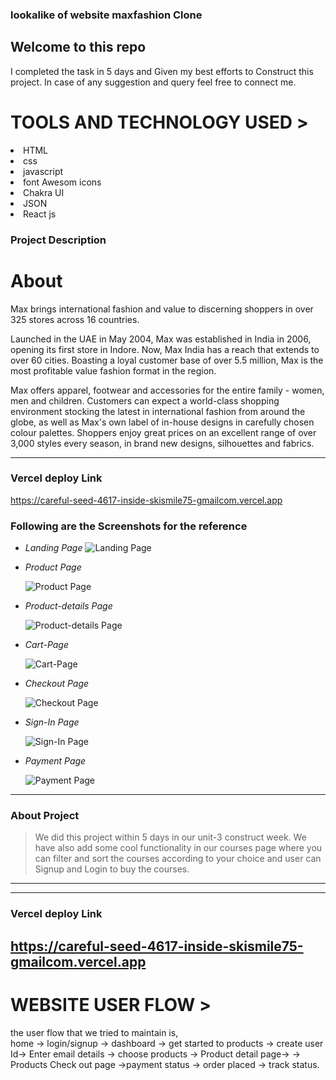 

###  lookalike of website <span>maxfashion Clone<span>
<h2>Welcome to this repo</h2>

I completed the task in 5 days and Given my
 best efforts to Construct this project.
In case of any suggestion and query feel free to connect me.

 <h1>TOOLS AND TECHNOLOGY USED ></h1>
  <li>HTML</li>
  <li>css</li>
<li>javascript</li>  
<li>font Awesom icons</li>
<li>Chakra UI</li>
<li>JSON</li>
<li>React js</li>


### Project Description
 
 
 <h1>About </h1>
Max brings international fashion and value to discerning shoppers in over 325 stores across 16 countries.

Launched in the UAE in May 2004, Max was established in India in 2006, opening its first store in Indore. Now, Max India has a reach that extends to over 60 cities. Boasting a loyal customer base of over 5.5 million, Max is the most profitable value fashion format in the region.

Max offers apparel, footwear and accessories for the entire family - women, men and children. Customers can expect a world-class shopping environment stocking the latest in international fashion from around the globe, as well as Max's own label of in-house designs in carefully chosen colour palettes. Shoppers enjoy great prices on an excellent range of over 3,000 styles every season, in brand new designs, silhouettes and fabrics.

---

### Vercel deploy Link
 
https://careful-seed-4617-inside-skismile75-gmailcom.vercel.app



### Following are the Screenshots for the reference

- *Landing Page*
  ![Landing Page](https://miro.medium.com/max/1400/1*UB-C6C9NNV3udcmNFoyOBg.png)

- *Product Page*

  ![Product Page](https://miro.medium.com/max/940/1*5HafmzQ-Z4ySizSHgx_TUQ.png)

- *Product-details Page*

  ![Product-details Page](https://miro.medium.com/max/1400/1*vDtXNb8Ylet-4ikgvHtknQ.png)

- *Cart-Page*

  ![Cart-Page](https://miro.medium.com/max/1400/1*ctMmSn6msr_SwWDU8YTKig.png)

- *Checkout Page*

  ![Checkout Page](https://miro.medium.com/max/1400/1*pQiczrwkoRosV5QUJEr5Vg.png)
  

- *Sign-In Page*

  ![Sign-In Page](https://miro.medium.com/max/1400/1*A2cMBrWWvcafYev5_zC3DA.png)

- *Payment Page*

  ![Payment Page](https://miro.medium.com/max/1400/1*aBg4DT5IG4JAFJ68pwQGqA.png)


---


### About Project

> We did this project within 5 days in our unit-3 construct week.
We have also add some cool functionality in our courses page where 
you can filter and sort the courses according to your choice and user
can Signup and Login to buy the courses.

---

------

### Vercel deploy Link
 
https://careful-seed-4617-inside-skismile75-gmailcom.vercel.app
------
 
<h1>WEBSITE USER FLOW ></h1>

the user flow that we tried to maintain is,
<br/>
home -> login/signup -> dashboard -> get started to products -> create user Id-> Enter email details -> 
choose products -> Product detail page-> -> Products Check out page ->payment status -> order placed -> track status.
